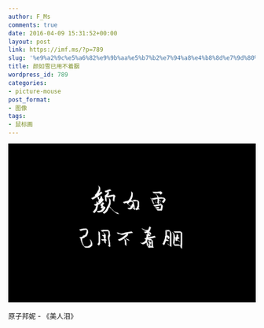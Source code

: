 ```yaml
---
author: F_Ms
comments: true
date: 2016-04-09 15:31:52+00:00
layout: post
link: https://imf.ms/?p=789
slug: '%e9%a2%9c%e5%a6%82%e9%9b%aa%e5%b7%b2%e7%94%a8%e4%b8%8d%e7%9d%80%e8%83%ad'
title: 颜如雪已用不着胭
wordpress_id: 789
categories:
- picture-mouse
post_format:
- 图像
tags:
- 鼠标画
---
```


![颜如雪已用不着胭_20160408](/img/post/wp/2016/04/颜如雪已用不着胭_20160408.png)


原子邦妮 - 《美人泪》
